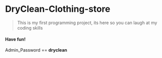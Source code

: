 # DryClean-Clothing-store
>This is my first programming project, its here so you can laugh at my coding skills

#### Have fun!

Admin_Password == **dryclean**
